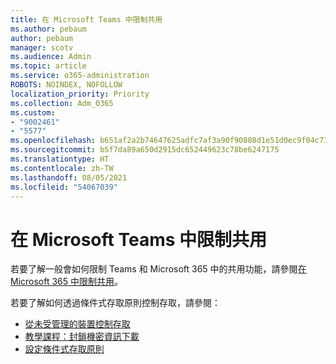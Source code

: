 ```yaml
---
title: 在 Microsoft Teams 中限制共用
ms.author: pebaum
author: pebaum
manager: scotv
ms.audience: Admin
ms.topic: article
ms.service: o365-administration
ROBOTS: NOINDEX, NOFOLLOW
localization_priority: Priority
ms.collection: Adm_O365
ms.custom:
- "9002461"
- "5577"
ms.openlocfilehash: b651af2a2b74647625adfc7af3a90f90808d1e51d0ec9f04c73313fd7232c4ac
ms.sourcegitcommit: b5f7da89a650d2915dc652449623c78be6247175
ms.translationtype: HT
ms.contentlocale: zh-TW
ms.lasthandoff: 08/05/2021
ms.locfileid: "54067039"
---
```

# <a name="limit-sharing-in-microsoft-teams"></a>在 Microsoft Teams 中限制共用

若要了解一般會如何限制 Teams 和 Microsoft 365 中的共用功能，請參閱[在 Microsoft 365 中限制共用](https://docs.microsoft.com/microsoft-365/solutions/microsoft-365-limit-sharing?view=o365-worldwide)。

若要了解如何透過條件式存取原則控制存取，請參閱：

- [從未受管理的裝置控制存取](https://docs.microsoft.com/sharepoint/control-access-from-unmanaged-devices)
- [教學課程：封鎖機密資訊下載](https://docs.microsoft.com/cloud-app-security/use-case-proxy-block-session-aad)
- [設定條件式存取原則](https://docs.microsoft.com/microsoft-365/business/set-up-conditional-access-policies?view=o365-worldwide)
